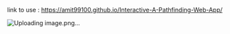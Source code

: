 
link to use : https://amit99100.github.io/Interactive-A-Pathfinding-Web-App/

![Uploading image.png…]()
